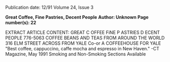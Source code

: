 Publication date: 12/91
Volume 24, Issue 3

**Great Coffee, Fine Pastries, Decent People**
**Author: Unknown**
**Page number(s): 22**

EXTRACT ARTICLE CONTENT:
GREAT C OFFEE 
FiNE P ASTRIES 
D ECENT PEOPLE 
776-5063 
COFFEE BEANS AND 
TEAS FROM AROUND 
THE WORLD 
316 ELM STREET 
ACROSS FROM YALE Co-or 
A COFFEEHOUSE FOR YALE 
"Best coffee, cappuccino, caffe mocha and espresso in New Haven." 
-CT Magazine, May 1991 
Smoking and Non-Smoking Sections Available